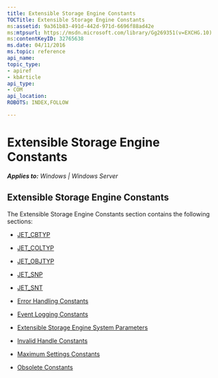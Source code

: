 ```yaml
---
title: Extensible Storage Engine Constants
TOCTitle: Extensible Storage Engine Constants
ms:assetid: 9a361b83-491d-442d-971d-6696f88ad42e
ms:mtpsurl: https://msdn.microsoft.com/library/Gg269351(v=EXCHG.10)
ms:contentKeyID: 32765638
ms.date: 04/11/2016
ms.topic: reference
api_name: 
topic_type: 
- apiref
- kbArticle
api_type: 
- COM
api_location: 
ROBOTS: INDEX,FOLLOW

---
```


# Extensible Storage Engine Constants


_**Applies to:** Windows | Windows Server_

## Extensible Storage Engine Constants

The Extensible Storage Engine Constants section contains the following sections:

  - [JET_CBTYP](gg294071\(v=exchg.10\).md)

  - [JET_COLTYP](gg269213\(v=exchg.10\).md)

  - [JET_OBJTYP](gg269312\(v=exchg.10\).md)

  - [JET_SNP](gg269311\(v=exchg.10\).md)

  - [JET_SNT](gg269294\(v=exchg.10\).md)

  - [Error Handling Constants](gg269258\(v=exchg.10\).md)

  - [Event Logging Constants](gg294101\(v=exchg.10\).md)

  - [Extensible Storage Engine System Parameters](gg294139\(v=exchg.10\).md)

  - [Invalid Handle Constants](gg269256\(v=exchg.10\).md)

  - [Maximum Settings Constants](gg269189\(v=exchg.10\).md)

  - [Obsolete Constants](gg269305\(v=exchg.10\).md)

